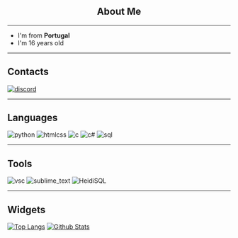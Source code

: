 

<h2 align="center">About Me</h2>

---

- I'm from __Portugal__
- I'm 16 years old

---

## Contacts

[![discord](https://user-images.githubusercontent.com/60255690/121734783-24e55000-caed-11eb-813a-b6861d454b3f.png)](https://discordapp.com/users/398963821185728522)

---

## Languages

![python](https://user-images.githubusercontent.com/60255690/121773655-3e31df00-cb75-11eb-8a7c-b78340f51d0c.png)
![htmlcss](https://user-images.githubusercontent.com/60255690/121773713-8ea93c80-cb75-11eb-9ca2-31cd9093823b.png)
![c](https://user-images.githubusercontent.com/60255690/121773653-3d994880-cb75-11eb-98b1-d4f1c065b444.png)
![c#](https://i.imgur.com/4tsfKBx.png)
![sql](https://user-images.githubusercontent.com/60255690/121773776-fcedff00-cb75-11eb-9be4-a906d37674b4.png)

---

## Tools

![vsc](https://user-images.githubusercontent.com/60255690/121773964-4f7beb00-cb77-11eb-9585-b6bf825f44dc.png)
![sublime_text](https://user-images.githubusercontent.com/60255690/121773962-4ee35480-cb77-11eb-86aa-4d914260266f.png)
![HeidiSQL](https://user-images.githubusercontent.com/60255690/133804283-3662abf7-b6a4-40c3-b9f6-575b6ebc42ef.png)

---

## Widgets


[![Top Langs](https://github-readme-stats.vercel.app/api/top-langs/?username=srd4rkoficial&langs_count=8&bg_color=373f51&title_color=c5715d&text_color=c5715d)](https://github.com/SrD4rkOficial)
[![Github Stats](https://github-readme-stats.vercel.app/api?username=srd4rkoficial&amp;show_icons=true&amp;theme=calm&amp;include_all_commits=true&amp;count_private=true)](https://github.com/SrD4rkOficial)
